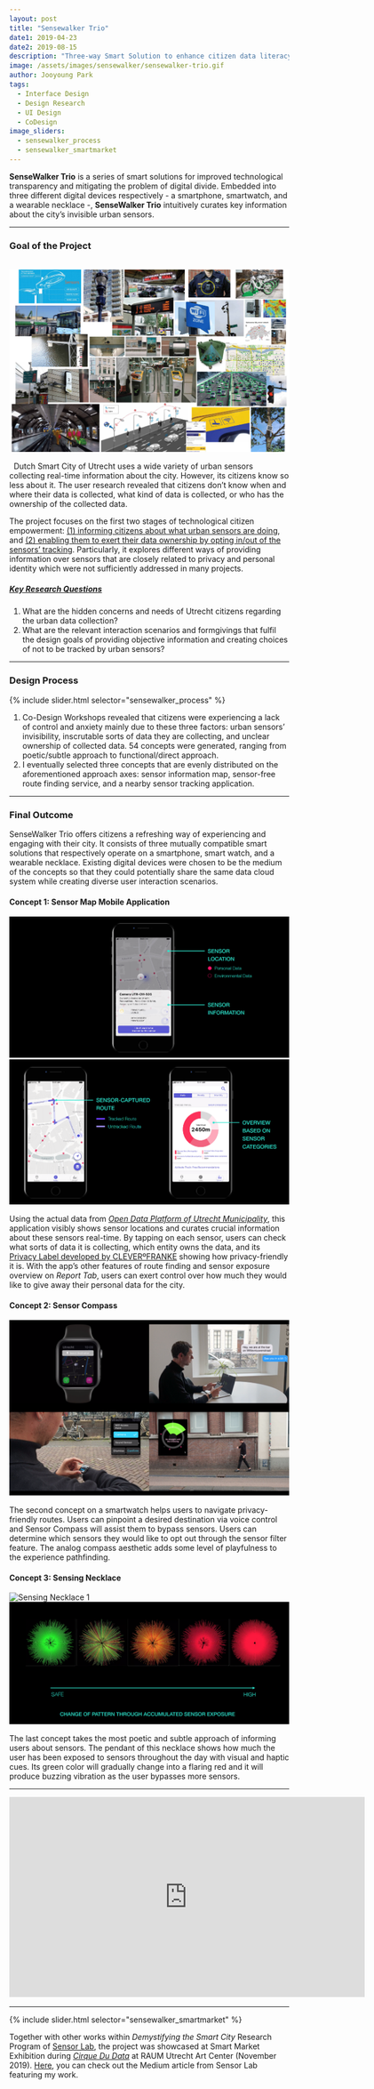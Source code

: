 ```yaml
---
layout: post
title: "Sensewalker Trio"
date1: 2019-04-23
date2: 2019-08-15
description: "Three-way Smart Solution to enhance citizen data literacy"
image: /assets/images/sensewalker/sensewalker-trio.gif
author: Jooyoung Park
tags: 
  - Interface Design
  - Design Research
  - UI Design
  - CoDesign
image_sliders:
  - sensewalker_process
  - sensewalker_smartmarket
---
```

**SenseWalker Trio** is a series of smart solutions for improved technological transparency and mitigating the problem of digital divide. Embedded into three different digital devices respectively - a smartphone, smartwatch, and a wearable necklace -, **SenseWalker Trio** intuitively curates key information about the city’s invisible urban sensors. 
<hr/>

### Goal of the Project
&nbsp;
![Urban Sensors](/assets/images/sensewalker/sensewalker-trio-01.jpg)

&nbsp;
Dutch Smart City of Utrecht uses a wide variety of urban sensors collecting real-time information about the city. However, its citizens know so less about it. The user research revealed that citizens don’t know when and where their data is collected, what kind of data is collected, or who has the ownership of the collected data.

The project focuses on the first two stages of technological citizen empowerment: <ins>(1) informing citizens about what urban sensors are doing</ins>, and <ins>(2) enabling them to exert their data ownership by opting in/out of the sensors’ tracking</ins>. Particularly, it explores different ways of providing information over sensors that are closely related to privacy and personal identity which were not sufficiently addressed in many projects. 

##### <ins>Key Research Questions</ins>
1. What are the hidden concerns and needs of Utrecht citizens regarding the urban data collection?
2. What are the relevant interaction scenarios and formgivings that fulfil the design goals of providing objective information and creating choices of not to be tracked by urban sensors?
&nbsp;

<hr/>

### Design Process

{% include slider.html selector="sensewalker_process" %}

1. Co-Design Workshops revealed that citizens were experiencing a lack of control and anxiety mainly due to these three factors: urban sensors’ invisibility, inscrutable sorts of data they are collecting, and unclear ownership of collected data. 54 concepts were generated, ranging from poetic/subtle approach to functional/direct approach.
2. I eventually selected three concepts that are evenly distributed on the aforementioned approach axes: sensor information map, sensor-free route finding service, and a nearby sensor tracking application. 

<hr/>

### Final Outcome
SenseWalker Trio offers citizens a refreshing way of experiencing and engaging with their city. It consists of three mutually compatible smart solutions that respectively operate on a smartphone, smart watch, and a wearable necklace. Existing digital devices were chosen to be the medium of the concepts so that they could potentially share the same data cloud system while creating diverse user interaction scenarios. 

#### Concept 1: Sensor Map Mobile Application

![Sensor Map App Mockup 1](/assets/images/sensewalker/sensewalker-trio-06.png)
![Sensor Map App Mockup 2](/assets/images/sensewalker/1_2app.png)

Using the actual data from *<a href="https://utrecht.dataplatform.nl/#/home" target="_blank">Open Data Platform of Utrecht Municipality</a>*, this application visibly shows sensor locations and curates crucial information about these sensors real-time. By tapping on each sensor, users can check what sorts of data it is collecting, which entity owns the data, and its <a href="https://europeandesign.org/submissions/privacy-label/" target="_blank">Privacy Label developed by CLEVERºFRANKE</a> showing how privacy-friendly it is. With the app’s other features of route finding and sensor exposure overview on *Report Tab*, users can exert control over how much they would like to give away their personal data for the city.

#### Concept 2: Sensor Compass

![Sensor Compass User Journey](/assets/images/sensewalker/2watch.png)

The second concept on a smartwatch helps users to navigate privacy-friendly routes. Users can pinpoint a desired destination via voice control and Sensor Compass will assist them to bypass sensors. Users can determine which sensors they would like to opt out through the sensor filter feature. The analog compass aesthetic adds some level of playfulness to the experience pathfinding.

#### Concept 3: Sensing Necklace

![Sensing Necklace 1](/assets/images/sensewalker/3_1necklace.png)
![Sensing Necklace 2](/assets/images/sensewalker/3_2necklace.png)

The last concept takes the most poetic and subtle approach of informing users about sensors. The pendant of this necklace shows how much the user has been exposed to sensors throughout the day with visual and haptic cues. Its green color will gradually change into a flaring red and it will produce buzzing vibration as the user bypasses more sensors.

<hr/>

<iframe src="https://player.vimeo.com/video/501876193" width="640" height="360" frameborder="0" allow="autoplay; fullscreen; picture-in-picture" allowfullscreen></iframe>

<hr/>

{% include slider.html selector="sensewalker_smartmarket" %}

Together with other works within *Demystifying the Smart City* Research Program of <a href="https://www.sensorlab.nl/" target="_blank">Sensor Lab</a>, the project was showcased at Smart Market Exhibition during *<a href="https://raumutrecht.nl/event/cirque-du-data/" target="_blank">Cirque Du Data</a>* at RAUM Utrecht Art Center (November 2019). <a href="https://medium.com/sensor-lab/looking-back-on-demystifying-the-smart-city-a-year-of-research-on-the-trade-off-between-citizen-1ce0939efbf9" target="_blank">Here</a>, you can check out the Medium article from Sensor Lab featuring my work.

